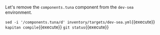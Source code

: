 Let's remove the `components.tuna` component from the `dev-sea` environment.

`sed -i '/components.tuna/d' inventory/targets/dev-sea.yml`{{execute}}
`kapitan compile`{{execute}}
`git status`{{execute}}
